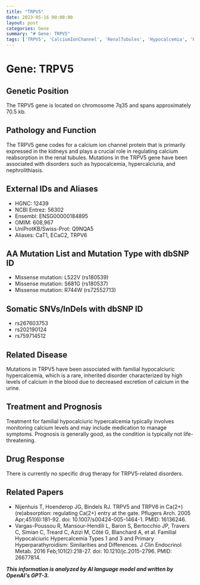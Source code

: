 ```yaml
---
title: "TRPV5"
date: 2023-05-16 00:00:00
layout: post
categories: Gene
summary: "# Gene: TRPV5"
tags: ['TRPV5', 'CalciumIonChannel', 'RenalTubules', 'Hypocalcemia', 'Hypercalciuria', 'Nephrolithiasis', 'FamilialHypocalciuricHypercalcemia', 'Mutation']
---
```


# Gene: TRPV5

## Genetic Position
The TRPV5 gene is located on chromosome 7q35 and spans approximately 70.5 kb.

## Pathology and Function
The TRPV5 gene codes for a calcium ion channel protein that is primarily expressed in the kidneys and plays a crucial role in regulating calcium reabsorption in the renal tubules. Mutations in the TRPV5 gene have been associated with disorders such as hypocalcemia, hypercalciuria, and nephrolithiasis.

## External IDs and Aliases
- HGNC: 12439
- NCBI Entrez: 56302
- Ensembl: ENSG00000184895
- OMIM: 608,967
- UniProtKB/Swiss-Prot: Q9NQA5
- Aliases: CaT1, ECaC2, TRPV6

## AA Mutation List and Mutation Type with dbSNP ID
- Missense mutation: L522V (rs180539)
- Missense mutation: S681G (rs180537)
- Missense mutation: R744W (rs72552713)

## Somatic SNVs/InDels with dbSNP ID
- rs267603753
- rs202190124
- rs759714512

## Related Disease
Mutations in TRPV5 have been associated with familial hypocalciuric hypercalcemia, which is a rare, inherited disorder characterized by high levels of calcium in the blood due to decreased excretion of calcium in the urine.

## Treatment and Prognosis
Treatment for familial hypocalciuric hypercalcemia typically involves monitoring calcium levels and may include medication to manage symptoms. Prognosis is generally good, as the condition is typically not life-threatening.

## Drug Response
There is currently no specific drug therapy for TRPV5-related disorders.

## Related Papers
- Nijenhuis T, Hoenderop JG, Bindels RJ. TRPV5 and TRPV6 in Ca(2+) (re)absorption: regulating Ca(2+) entry at the gate. Pflugers Arch. 2005 Apr;451(6):181-92. doi: 10.1007/s00424-005-1464-1. PMID: 16136246.
- Vargas-Poussou R, Mansour-Hendili L, Baron S, Bertocchio JP, Travers C, Simian C, Treard C, Azizi M, Côté G, Blanchard A, et al. Familial Hypocalciuric Hypercalcemia Types 1 and 3 and Primary Hyperparathyroidism: Similarities and Differences. J Clin Endocrinol Metab. 2016 Feb;101(2):218-27. doi: 10.1210/jc.2015-2796. PMID: 26677814.

**_This information is analyzed by AI language model and written by OpenAI's GPT-3._**